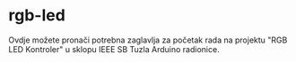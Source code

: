 # rgb-led

Ovdje možete pronači potrebna zaglavlja za početak rada na projektu "RGB LED Kontroler" u sklopu IEEE SB Tuzla Arduino radionice.
